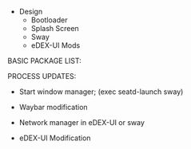 - Design
    - Bootloader
    - Splash Screen
    - Sway
    - eDEX-UI Mods

BASIC PACKAGE LIST:

PROCESS UPDATES:

- Start window manager; (exec seatd-launch sway)

- Waybar modification

- Network manager in eDEX-UI or sway

- eDEX-UI Modification